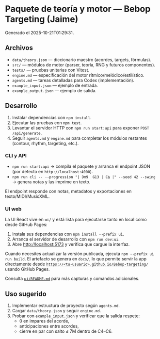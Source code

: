 # Paquete de teoría y motor — Bebop Targeting (Jaime)
Generado el 2025-10-21T01:29:31.

## Archivos
- `data/theory.json` — diccionario maestro (acordes, targets, fórmulas).
- `src/` — módulos de motor (parser, teoría, RNG y futuros componentes).
- `tests/` — pruebas unitarias con Vitest.
- `engine.md` — especificación del motor rítmico/melódico/estilístico.
- `agents.md` — tareas detalladas para Codex (implementación).
- `example_input.json` — ejemplo de entrada.
- `example_output.json` — ejemplo de salida.

## Desarrollo
1. Instalar dependencias con `npm install`.
2. Ejecutar las pruebas con `npm test`.
3. Levantar el servidor HTTP con `npm run start:api` para exponer `POST /api/generate`.
4. Seguir `agents.md` y `engine.md` para completar los módulos restantes (contour, rhythm, targeting, etc.).

### CLI y API
- `npm run start:api` → compila el paquete y arranca el endpoint JSON (por defecto en `http://localhost:4000`).
- `npm run cli -- --progression "| Dm9  G13 | C∆ |" --seed 42 --swing` → genera notas y las imprime en texto.

El endpoint responde con notas, metadatos y exportaciones en texto/MIDI/MusicXML.

### UI web
La UI React vive en `ui/` y está lista para ejecutarse tanto en local como desde GitHub Pages:

1. Instala sus dependencias con `npm install --prefix ui`.
2. Arranca el servidor de desarrollo con `npm run dev:ui`.
3. Abre [http://localhost:5173](http://localhost:5173) y verifica que cargue la interfaz.

Cuando necesites actualizar la versión publicada, ejecuta `npm --prefix ui run build`. El artefacto se genera en `docs/`, lo que permite servir la app directamente desde [`https://<tu-usuario>.github.io/Bebop-targeting/`](https://<tu-usuario>.github.io/Bebop-targeting/) usando GitHub Pages.

Consulta [`ui/README.md`](ui/README.md) para más capturas y comandos adicionales.

## Uso sugerido
1. Implementar estructura de proyecto según `agents.md`.
2. Cargar `data/theory.json` y seguir `engine.md`.
3. Probar con `example_input.json` y verificar que la salida respete:
   - 0 en impares del acorde,
   - anticipaciones entre acordes,
   - cierre en par con salto ≤ 7M dentro de C4–C6.

